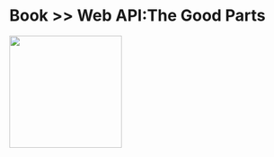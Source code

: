# Book >> Web API:The Good Parts

<img src="https://cover.openbd.jp/9784873116860.jpg" style="width: 200px"/>